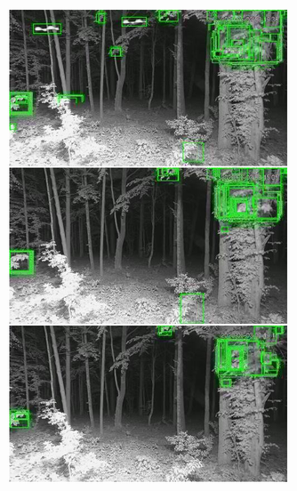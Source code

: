 ![20200602-222536-225541](in/20200602/20200602-222536-225541_0_.jpg)
![20200602-225546-232551](in/20200602/20200602-225546-232551_0_.jpg)
![20200602-232556-235601](in/20200602/20200602-232556-235601_0_.jpg)
